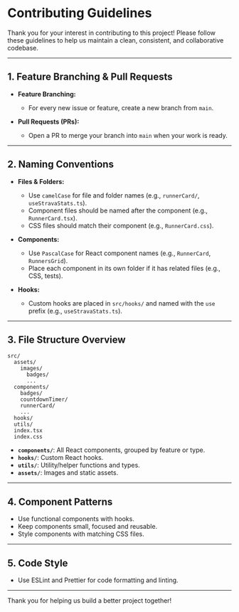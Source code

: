 # Contributing Guidelines

Thank you for your interest in contributing to this project! Please follow these guidelines to help us maintain a clean, consistent, and collaborative codebase.

---

## 1. Feature Branching & Pull Requests

- **Feature Branching:**

  - For every new issue or feature, create a new branch from `main`.

- **Pull Requests (PRs):**
  - Open a PR to merge your branch into `main` when your work is ready.

---

## 2. Naming Conventions

- **Files & Folders:**

  - Use `camelCase` for file and folder names (e.g., `runnerCard/`, `useStravaStats.ts`).
  - Component files should be named after the component (e.g., `RunnerCard.tsx`).
  - CSS files should match their component (e.g., `RunnerCard.css`).

- **Components:**

  - Use `PascalCase` for React component names (e.g., `RunnerCard`, `RunnersGrid`).
  - Place each component in its own folder if it has related files (e.g., CSS, tests).

- **Hooks:**

  - Custom hooks are placed in `src/hooks/` and named with the `use` prefix (e.g., `useStravaStats.ts`).

---

## 3. File Structure Overview

```
src/
  assets/
    images/
      badges/
      ...
  components/
    badges/
    countdownTimer/
    runnerCard/
    ...
  hooks/
  utils/
  index.tsx
  index.css
```

- **`components/`**: All React components, grouped by feature or type.
- **`hooks/`**: Custom React hooks.
- **`utils/`**: Utility/helper functions and types.
- **`assets/`**: Images and static assets.

---

## 4. Component Patterns

- Use functional components with hooks.
- Keep components small, focused and reusable.
- Style components with matching CSS files.

---

## 5. Code Style

- Use ESLint and Prettier for code formatting and linting.

---

Thank you for helping us build a better project together!
